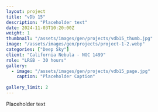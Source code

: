 ```yaml
---
layout: project
title: "vDb 15"
description: "Placeholder text"
date: 2024-11-03T10:20:00Z
weight: 1
thumbnail: "/assets/images/gen/projects/vdb15_thumb.jpg"
image: "/assets/images/gen/projects/project-1-2.webp"
categories: ["Deep Sky"]
client: "California Nebula - NGC 1499"
role: "LRGB - 30 hours"
gallery:
  - image: "/assets/images/gen/projects/vdb15_page.jpg"
    caption: "Placeholder Caption"
  
gallery_limit: 2
---
```


Placeholder text